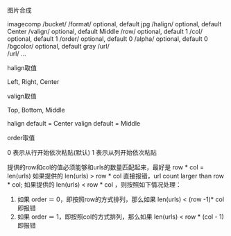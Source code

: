 图片合成

imagecomp
/bucket/<string>
/format/<string> 	optional, default jpg
/halign/<string> 	optional, default Center
/valign/<string> 	optional, default Middle
/row/<int>			optional, default 1
/col/<int>			optional, default 1
/order/<int>		optional, default 0
/alpha/<int> 		optional, default 0
/bgcolor/<string>	optional, default gray
/url/<string>		
/url/<string>
...


halign取值

Left, Right, Center

valign取值 

Top, Bottom, Middle


halign default = Center
valign default = Middle


order取值

0 表示从行开始依次粘贴(默认)
1 表示从列开始依次粘贴

提供的row和col的值必须能够和urls的数量匹配起来，最好是 row * col = len(urls)
如果提供的 len(urls) > row * col 直接报错，url count larger than row * col;
如果提供的 len(urls) < row * col ，则按照如下情况处理：
1. 如果 order ＝ 0，即按照row的方式排列，那么如果 len(urls) < (row -1)* col 即报错
2. 如果 order ＝ 1，即按照col的方式排列，那么如果 len(urls) < row * (col - 1) 即报错